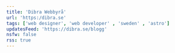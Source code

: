 ```yaml
---
title: 'Dibra Webbyrå'
url: 'https:/dibra.se'
tags: ['web designer', 'web developer' , 'sweden' , 'astro']
updatesFeed: 'https://dibra.se/blogg'
nsfw: false
rss: true
---
```

